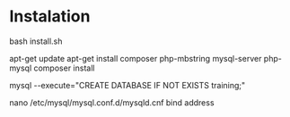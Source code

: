 # Instalation

bash install.sh

apt-get update
apt-get install composer php-mbstring mysql-server php-mysql
composer install

mysql --execute="CREATE DATABASE IF NOT EXISTS training;"

nano /etc/mysql/mysql.conf.d/mysqld.cnf 
bind address
